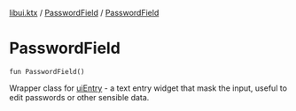 [libui.ktx](../README.md) / [PasswordField](README.md) / [PasswordField](-password-field.md)

# PasswordField

`fun PasswordField()`

Wrapper class for [uiEntry](../../libui/ui-entry.md) - a text entry widget that mask the input,
useful to edit passwords or other sensible data.
